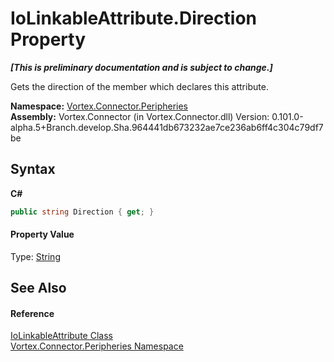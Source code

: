 # IoLinkableAttribute.Direction Property 
 _**\[This is preliminary documentation and is subject to change.\]**_

Gets the direction of the member which declares this attribute.

**Namespace:**&nbsp;<a href="N_Vortex_Connector_Peripheries.md">Vortex.Connector.Peripheries</a><br />**Assembly:**&nbsp;Vortex.Connector (in Vortex.Connector.dll) Version: 0.101.0-alpha.5+Branch.develop.Sha.964441db673232ae7ce236ab6ff4c304c79df7be

## Syntax

**C#**<br />
``` C#
public string Direction { get; }
```


#### Property Value
Type: <a href="http://msdn2.microsoft.com/en-us/library/s1wwdcbf" target="_blank">String</a>

## See Also


#### Reference
<a href="T_Vortex_Connector_Peripheries_IoLinkableAttribute.md">IoLinkableAttribute Class</a><br /><a href="N_Vortex_Connector_Peripheries.md">Vortex.Connector.Peripheries Namespace</a><br />